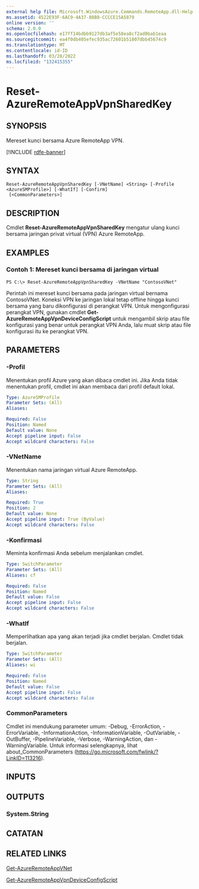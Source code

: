 ```yaml
---
external help file: Microsoft.WindowsAzure.Commands.RemoteApp.dll-Help.xml
ms.assetid: 4522E93F-6AC9-4A37-88B8-CCCCE15A5879
online version: ''
schema: 2.0.0
ms.openlocfilehash: e17ff14bdbb9127db3af5e58ea8cf2ad0bab1eaa
ms.sourcegitcommit: ea4f0db405efec935ac72601b51807dbb45674c9
ms.translationtype: MT
ms.contentlocale: id-ID
ms.lasthandoff: 03/28/2022
ms.locfileid: "132415355"
---
```

# Reset-AzureRemoteAppVpnSharedKey

## SYNOPSIS
Mereset kunci bersama Azure RemoteApp VPN.

[!INCLUDE [rdfe-banner](../../includes/rdfe-banner.md)]

## SYNTAX

```
Reset-AzureRemoteAppVpnSharedKey [-VNetName] <String> [-Profile <AzureSMProfile>] [-WhatIf] [-Confirm]
 [<CommonParameters>]
```

## DESCRIPTION
Cmdlet **Reset-AzureRemoteAppVpnSharedKey** mengatur ulang kunci bersama jaringan privat virtual (VPN) Azure RemoteApp.

## EXAMPLES

### Contoh 1: Mereset kunci bersama di jaringan virtual
```
PS C:\> Reset-AzureRemoteAppVpnSharedKey -VNetName "ContosoVNet"
```

Perintah ini mereset kunci bersama pada jaringan virtual bernama ContosoVNet.
Koneksi VPN ke jaringan lokal tetap offline hingga kunci bersama yang baru dikonfigurasi di perangkat VPN.
Untuk mengonfigurasi perangkat VPN, gunakan cmdlet **Get-AzureRemoteAppVpnDeviceConfigScript** untuk mengambil skrip atau file konfigurasi yang benar untuk perangkat VPN Anda, lalu muat skrip atau file konfigurasi itu ke perangkat VPN.

## PARAMETERS

### -Profil
Menentukan profil Azure yang akan dibaca cmdlet ini.
Jika Anda tidak menentukan profil, cmdlet ini akan membaca dari profil default lokal.

```yaml
Type: AzureSMProfile
Parameter Sets: (All)
Aliases: 

Required: False
Position: Named
Default value: None
Accept pipeline input: False
Accept wildcard characters: False
```

### -VNetName
Menentukan nama jaringan virtual Azure RemoteApp.

```yaml
Type: String
Parameter Sets: (All)
Aliases: 

Required: True
Position: 2
Default value: None
Accept pipeline input: True (ByValue)
Accept wildcard characters: False
```

### -Konfirmasi
Meminta konfirmasi Anda sebelum menjalankan cmdlet.

```yaml
Type: SwitchParameter
Parameter Sets: (All)
Aliases: cf

Required: False
Position: Named
Default value: False
Accept pipeline input: False
Accept wildcard characters: False
```

### -WhatIf
Memperlihatkan apa yang akan terjadi jika cmdlet berjalan.
Cmdlet tidak berjalan.

```yaml
Type: SwitchParameter
Parameter Sets: (All)
Aliases: wi

Required: False
Position: Named
Default value: False
Accept pipeline input: False
Accept wildcard characters: False
```

### CommonParameters
Cmdlet ini mendukung parameter umum: -Debug, -ErrorAction, -ErrorVariable, -InformationAction, -InformationVariable, -OutVariable, -OutBuffer, -PipelineVariable, -Verbose, -WarningAction, dan -WarningVariable. Untuk informasi selengkapnya, lihat about_CommonParameters (https://go.microsoft.com/fwlink/?LinkID=113216).

## INPUTS

## OUTPUTS

### System.String

## CATATAN

## RELATED LINKS

[Get-AzureRemoteAppVNet](./Get-AzureRemoteAppVNet.md)

[Get-AzureRemoteAppVpnDeviceConfigScript](./Get-AzureRemoteAppVpnDeviceConfigScript.md)


